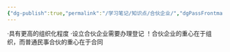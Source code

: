 ```yaml
---
{"dg-publish":true,"permalink":"/学习笔记/知识点/合伙企业/","dgPassFrontmatter":true}
---
```


·具有更高的组织化程度
·设立合伙企业需要办理登记
！合伙企业的重心在于组织，而普通民事合伙的重心在于合同